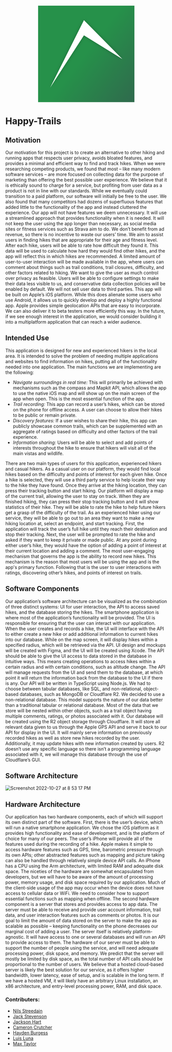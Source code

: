 <p align="center">
<img width="300px" src="/Hiking-Trails/Hiking-Trails/Assets.xcassets/AppIcon.appiconset/icon.png">
</p>

# Happy-Trails

## Motivation
Our motivation for this project is to create an alternative to other hiking and running apps that respects user privacy, avoids bloated features, and provides a minimal and efficient way to find and track hikes. When we were researching competing products, we found that most – like many modern software services – are more focused on collecting data for the purpose of marketing than offering the best possible user experience. We believe that it is ethically sound to charge for a service, but profiting from user data as a product is not in line with our standards. While we eventually could transition to a paid platform, our software will initially be free to the user. 
We also found that many competitors had dozens of superfluous features that added little to the functionality of the app and instead cluttered the experience. Our app will not have features we deem unnecessary. It will use a streamlined approach that provides functionality when it is needed. It will not keep the user using the app longer than necessary, as social media sites or fitness services such as Strava aim to do. We don’t benefit from ad revenue, so there is no incentive to waste our users’ time. 
We aim to assist users in finding hikes that are appropriate for their age and fitness level. After each hike, users will be able to rate how difficult they found it. This data will be used to calculate how hard they would find other hikes, and the app will reflect this in which hikes are recommended. A limited amount of user-to-user interaction will be made available in the app, where users can comment about things such as trail conditions, trail closures, difficulty, and other factors related to hiking. We want to give the user as much control over privacy as feasible. Users will be able to configure settings to make their data less visible to us, and conservative data collection policies will be enabled by default. We will not sell user data to third parties. 
This app will be built on Apple’s iOS platform. While this does alienate some users who use Android, it allows us to quickly develop and deploy a highly functional app. Apple provides simple geolocation APIs that are easy to incorporate. We can also deliver it to beta testers more efficiently this way. In the future, if we see enough interest in the application, we would consider building it into a multiplatform application that can reach a wider audience. 

## Intended Use
This application is designed for new and experienced hikers in the local area. It is intended to solve the problem of needing multiple applications and websites to find information on hikes, putting all of the functionality needed into one application. The main functions we are implementing are the following: 
- *Navigate surroundings in real time:* This will primarily be achieved with mechanisms such as the compass and Mapkit API, which allows the app to use the native iOS map and will show up on the main screen of the app when open. This is the most essential function of the app.
- *Trail recording:* This app can record a user’s hikes, which can be stored on the phone for offline access. A user can choose to allow their hikes to be public or remain private.
- *Discovery features:* If a user wishes to share their hike, this app can publicly showcase common trails, which can be supplemented with an aggregate of ratings based on difficulty and other factors of the trail experience.
- *Information sharing:* Users will be able to select and add points of interests throughout the hike to ensure that hikers will visit all of the main vistas and wildlife.

There are two main types of users for this application, experienced hikers and casual hikers. As a casual user on our platform, they would find local hikes based on the difficulty and points of interest for each given hike. Once a hike is selected, they will use a third party service to help locate their way to the hike they have found. Once they arrive at the hiking location, they can press their tracking button and start hiking. Our platform will display a map of the current trail, allowing the user to stay on track. When they are finished hiking, they can press their stop tracking button and it will show statistics of their hike. They will be able to rate the hike to help future hikers get a grasp of the difficulty of the trail.
As an experienced hiker using our service, they will be able to go out to an area they want to make a new hiking location at, select an endpoint, and start tracking. First, the application will track the user’s full hike until they reach their destination and stop their tracking. Next, the user will be prompted to rate the hike and asked if they want to keep it private or made public. At any point during either user’s hike, they would have the option of adding a point of interest at their current location and adding a comment.
The most user-engaging mechanism that governs the app is the ability to record new hikes. This mechanism is the reason that most users will be using the app and is the app's primary function. Following that is the user to user interactions with ratings, discovering other’s hikes, and points of interest on trails.

## Software Components
Our application’s software architecture can be visualized as the combination of three distinct systems: UI for user interaction, the API to access saved hikes, and the database storing the hikes. The smartphone application is where most of the application’s functionality will be provided. 
The UI is responsible for ensuring that the user can interact with our application. When the user creates and records a hike, the UI will interface with the API to either create a new hike or add additional information to current hikes into our database. While on the map screen, it will display hikes within a specified radius, which will be retrieved via the API. UI design and mockups will be created with Figma, and the UI will be created using Xcode.
The API should be able to give the UI access to data stored in the database in intuitive ways. This means creating operations to access hikes within a certain radius and with certain conditions, such as altitude change. The API will manage requests from the UI and send them to the database, at which point it will return the information back from the database to the UI if there is any. Our API will be written in TypeScript using Node.js. 
We had to choose between tabular databases, like SQL, and non-relational, object-based databases, such as MongoDB or Cloudflare R2. We decided to use a non-relational database. This model supports the nature of our data better than a traditional tabular or relational database. Most of the data that we store will be nested within other objects, such as a trail object having multiple comments, ratings, or photos associated with it.
Our database will be created using the R2 object storage through Cloudflare. It will store all relevant data given to us through the Apple GPS API and serve it back to our API for display in the UI. It will mainly serve information on previously recorded hikes as well as store new hikes recorded by the user. Additionally, it may update hikes with new information created by users. R2 doesn’t use any specific language so there isn’t a programming language associated with it, we will manage this database through the use of Cloudflare’s GUI.  

## Software Architecture
<img width="562" alt="Screenshot 2022-10-27 at 8 53 17 PM" src="https://user-images.githubusercontent.com/25465133/198498671-6169c395-1813-424b-95af-caa2ef1d0e8c.png">

## Hardware Architecture
Our application has two hardware components, each of which will support its own distinct part of the software. First, there is the user’s device, which will run a native smartphone application. We chose the iOS platform as it provides high functionality and ease of development, and is the platform of choice for many of our peers. The user’s iPhone will provide all of the features used during the recording of a hike. Apple makes it simple to access hardware features such as GPS, time, barometric pressure through its own APIs; other abstracted features such as mapping and picture taking can also be handled through relatively simple device API calls. 
An iPhone has a CPU using the Arm architecture, with limited RAM and adequate disk space. The niceties of the hardware are somewhat encapsulated from developers, but we will have to be aware of the amount of processing power, memory usage, and disk space required by our application. Much of the client-side usage of the app may occur when the device does not have access to cellular data or WiFi. We need to consider how to support essential functions such as mapping when offline.
The second hardware component is a server that stores and provides access to app data. The server must be able to receive and provide user account information, trail data, and user interaction features such as comments or photos. It is our goal to limit the amount of data stored on the server to make the app as scalable as possible – keeping functionality on the phone decreases our marginal cost of adding a user. The server itself is relatively platform-agnostic. It will have access to one or several databases and will run an API to provide access to them. The hardware of our server must be able to support the number of people using the service, and will need adequate processing power, disk space, and memory. We predict that the server will mostly be limited by disk space, as the total number of API calls should be proportional to the number of users. We believe that a hosted cloud-based server is likely the best solution for our service, as it offers higher bandwidth, lower latency, ease of setup, and is scalable in the long term. If we have a hosted VM, it will likely have an arbitrary Linux installation, an x86 architecture, and entry-level processing power, RAM, and disk space.

### Contributers:
- [Nils Streedain](https://github.com/nilsstreedain)
- [Jack Stevenson](https://github.com/js567)
- [Jackson Hart](https://github.com/jackhart591)
- [Cameron Crutcher](https://github.com/CameronCrutcher)
- [Hayden Burgess](https://github.com/burgessh20)
- [Luis Luna](https://github.com/TomaidoSoup)
- [Max Taylor](https://github.com/MaxlikeTT)
